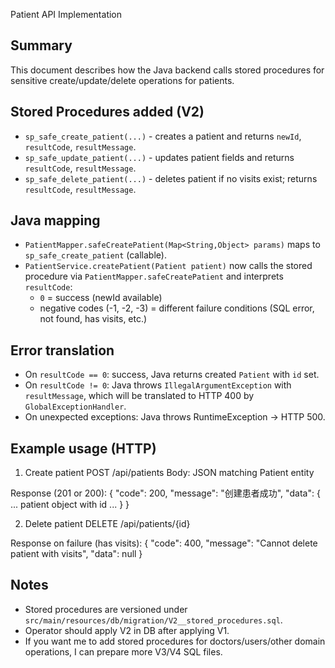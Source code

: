 Patient API Implementation

Summary
-------
This document describes how the Java backend calls stored procedures for sensitive create/update/delete operations for patients.

Stored Procedures added (V2)
----------------------------
- `sp_safe_create_patient(...)` - creates a patient and returns `newId`, `resultCode`, `resultMessage`.
- `sp_safe_update_patient(...)` - updates patient fields and returns `resultCode`, `resultMessage`.
- `sp_safe_delete_patient(...)` - deletes patient if no visits exist; returns `resultCode`, `resultMessage`.

Java mapping
------------
- `PatientMapper.safeCreatePatient(Map<String,Object> params)` maps to `sp_safe_create_patient` (callable).
- `PatientService.createPatient(Patient patient)` now calls the stored procedure via `PatientMapper.safeCreatePatient` and interprets `resultCode`:
  - `0` = success (newId available)
  - negative codes (-1, -2, -3) = different failure conditions (SQL error, not found, has visits, etc.)

Error translation
-----------------
- On `resultCode == 0`: success, Java returns created `Patient` with `id` set.
- On `resultCode != 0`: Java throws `IllegalArgumentException` with `resultMessage`, which will be translated to HTTP 400 by `GlobalExceptionHandler`.
- On unexpected exceptions: Java throws RuntimeException -> HTTP 500.

Example usage (HTTP)
--------------------
1) Create patient
POST /api/patients
Body: JSON matching Patient entity

Response (201 or 200):
{
  "code": 200,
  "message": "创建患者成功",
  "data": { ... patient object with id ... }
}

2) Delete patient
DELETE /api/patients/{id}

Response on failure (has visits):
{
  "code": 400,
  "message": "Cannot delete patient with visits",
  "data": null
}

Notes
-----
- Stored procedures are versioned under `src/main/resources/db/migration/V2__stored_procedures.sql`.
- Operator should apply V2 in DB after applying V1.
- If you want me to add stored procedures for doctors/users/other domain operations, I can prepare more V3/V4 SQL files.

